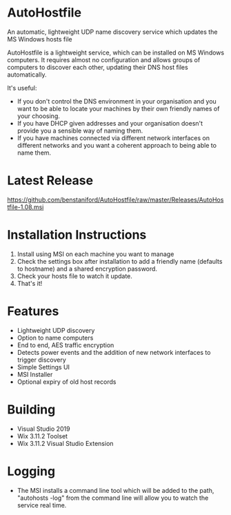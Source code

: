 # AutoHostfile
An automatic, lightweight UDP name discovery service which updates the MS Windows hosts file

AutoHostfile is a lightweight service, which can be installed on MS Windows computers. It requires almost no configuration and allows groups of computers to discover each other, updating their DNS host files automatically.

It's useful:

* If you don't control the DNS environment in your organisation and you want to be able to locate your machines by their own friendly names of your choosing.
* If you have DHCP given addresses and your organisation doesn't provide you a sensible way of naming them.
* If you have machines connected via different network interfaces on different networks and you want a coherent approach to being able to name them.

# Latest Release

https://github.com/benstaniford/AutoHostfile/raw/master/Releases/AutoHostfile-1.08.msi

# Installation Instructions

1. Install using MSI on each machine you want to manage
2. Check the settings box after installation to add a friendly name (defaults to hostname) and a shared encryption password.
3. Check your hosts file to watch it update.
4. That's it!

# Features

* Lightweight UDP discovery
* Option to name computers
* End to end, AES traffic encryption
* Detects power events and the addition of new network interfaces to trigger discovery
* Simple Settings UI
* MSI Installer
* Optional expiry of old host records

# Building

* Visual Studio 2019
* Wix 3.11.2 Toolset
* Wix 3.11.2 Visual Studio Extension

# Logging

* The MSI installs a command line tool which will be added to the path, "autohosts -log" from the command line will allow you to watch the service real time.
